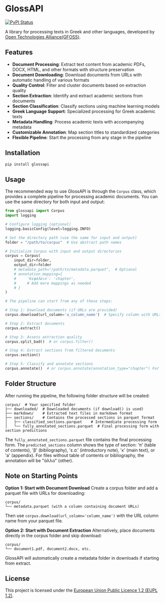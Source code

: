 # GlossAPI

[![PyPI Status](https://img.shields.io/pypi/v/glossapi?logo=pypi)](https://pypi.org/project/glossapi/)

A library for processing texts in Greek and other languages, developed by [Open Technologies Alliance(GFOSS)](https://gfoss.eu/).

## Features

- **Document Processing**: Extract text content from academic PDFs, DOCX, HTML, and other formats with structure preservation
- **Document Downloading**: Download documents from URLs with automatic handling of various formats
- **Quality Control**: Filter and cluster documents based on extraction quality
- **Section Extraction**: Identify and extract academic sections from documents
- **Section Classification**: Classify sections using machine learning models
- **Greek Language Support**: Specialized processing for Greek academic texts
- **Metadata Handling**: Process academic texts with accompanying metadata
- **Customizable Annotation**: Map section titles to standardized categories
- **Flexible Pipeline**: Start the processing from any stage in the pipeline

## Installation

```bash
pip install glossapi
```

## Usage

The recommended way to use GlossAPI is through the `Corpus` class, which provides a complete pipeline for processing academic documents. You can use the same directory for both input and output:

```python
from glossapi import Corpus
import logging

# Configure logging (optional)
logging.basicConfig(level=logging.INFO)

# Set the directory path (use the same for input and output)
folder = "/path/to/corpus"  # Use abstract path names

# Initialize Corpus with input and output directories
corpus = Corpus(
    input_dir=folder,
    output_dir=folder
    # metadata_path="/path/to/metadata.parquet",  # Optional
    # annotation_mapping={
    #     'Κεφάλαιο': 'chapter',
    #     # Add more mappings as needed
    # }
)

# The pipeline can start from any of these steps:

# Step 1: Download documents (if URLs are provided)
corpus.download(url_column='a_column_name')  # Specify column with URLs, default column name is 'url'

# Step 2: Extract documents
corpus.extract()

# Step 3: Assess extraction quality
corpus.split_bad()  # or corpus.filter()

# Step 4: Extract sections from filtered documents
corpus.section()

# Step 5: Classify and annotate sections
corpus.annotate()  # or corpus.annotate(annotation_type="chapter") For texts without TOC or bibliography
```

## Folder Structure

After running the pipeline, the following folder structure will be created:

```
corpus/  # Your specified folder
├── downloaded/  # Downloaded documents (if download() is used)
├── markdown/    # Extracted text files in markdown format 
├── sections/    # Contains the processed sections in parquet format
│   ├── classified_sections.parquet    # Intermediate processing form
│   └── fully_annotated_sections.parquet  # Final processing form with section predictions
```

The `fully_annotated_sections.parquet` file contains the final processing form. The `predicted_sections` column shows the type of section: 'π' (table of contents), 'β' (bibliography), 'ε.σ.' (introductory note), 'κ' (main text), or 'a' (appendix). For files without table of contents or bibliography, the annotation will be "άλλο" (other).

## Note on Starting Points

**Option 1: Start with Document Download**
Create a corpus folder and add a parquet file with URLs for downloading:
```
corpus/
└── metadata.parquet (with a column containing document URLs)
```
Then use `corpus.download(url_column='column_name')` with the URL column name from your parquet file.

**Option 2: Start with Document Extraction**
Alternatively, place documents directly in the corpus folder and skip download:
```
corpus/
└── document1.pdf, document2.docx, etc.
```
GlossAPI will automatically create a metadata folder in downloads if starting from extract.

## License

This project is licensed under the [European Union Public Licence 1.2 (EUPL 1.2)](https://interoperable-europe.ec.europa.eu/collection/eupl/eupl-text-eupl-12).
